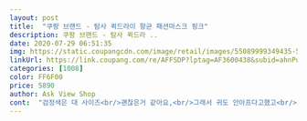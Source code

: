 ```yaml
---
layout: post 
title:  "쿠팡 브랜드 - 탐사 퀵드라이 항균 패션마스크 핑크" 
description: 쿠팡 브랜드 - 탐사 퀵드라 ..
date: 2020-07-29 06:51:35 
img: https://static.coupangcdn.com/image/retail/images/55089999349435-575c1fa0-af13-4e6a-9506-aa09bffa02e9.jpg 
linkUrl: https://link.coupang.com/re/AFFSDP?lptag=AF3600438&subid=ahnPublicAsk&pageKey=1772291600&itemId=2683122284&vendorItemId=70673631468&traceid=V0-113-97ba659d3d06dbca 
categories: [1008] 
color: FF6F00 
price: 5890 
author: Ask View Shop 
cont:  "검정색은 대 사이즈<br/>괜찮은거 같아요,<br/>그래서 귀도 안아프다고했고<br/>남편과 같이 쓰려고 한장씩 구매해봤어요<br/>동생에게 좋은 마스크가 될 것 같아서 색별로 다 동생에게 줬어용!<br/>디자인도 심플하니 이쁘고, 접히는 부분이 콧대라인을 만들어줘서 착용감이 안정적이고 휴대하고 다니기에도 용이해요.<br/> 원단이 스판재질이라 짱짱해서 끊어질 걱정 절대안해도 되서 좋네요<br/>디테일한 컷은 제일 먼저 뜯은 블랙 색상입니당!<br/>또 뒤에 어린이 안전 KC마크가 확인되니까 더더욱 안심이 된답니당!<br/>또는 귀 쪽 밴드에 귀가 너무 아프거나ㅠㅠ<br/>마스크를 매일 써야하는 시기에<br/>마스크에 맞닿는 얼굴피부도 이전 일회용 마스크보다는 자극이 적어 보이더라구요!<br/>빨아서 말리는것도 좀 귀찮을것같았는데 제품명에 왜 퀵드라이가 붙었는지 알겠어요.<br/> 마스크 처음뜯어서 착용했을때 원단? 냄새가 좀 나가지고 빨아서 한시간정도 후에 확인해봤더니 바로 말라있더라구요 ㅎㅎ 또또! 빨아서 좋은점은 마스크에서 비누향이난다는거에요.<br/> 맨날 이상한약품냄새나는 마스크쓰다고 직접빨아쓰는 마스크의 장점을 알아냈네요!<br/>사이즈는 오류가 있는 것같지만 일회용 마스크보다 확실히 통기성은 정말 좋은것같아요.<br/> 숨쉴때 너무 편안해요.<br/> 요즘에 저렴한 마스크가 많이나왔어서 이것저것 사용해봤는데.<br/> 정말 질안좋은 마스크쓰면 얼굴 닿는면이 너무거칠어서 안그래도 좋지않은 피부상태가 더 안좋아지더라구요ㅜㅜ.<br/> 아직 얼마 사용안해봤지만 닿는면이 부드러워서그런지 아직 트러블은생기지 않았고 마스크쓰는데 거부감도 안생기네요.<br/><br/>상품설명에 평균적으로 초등학교 고학년들에게 맞는사이즈라고 써져있는데 좀 의아하네요.<br/> 성인여자 평범한 얼굴크기인데도 딱 맞아요.<br/> 스몰사이즈라고 해서 엄청 작을 줄알았는데 놀랐네요 .<br/>.<br/>ㅎㅎ<br/>아무래도 성인과 얼굴 크기나 피부 연약함의 정도가 달라서 그런것 같아요ㅠㅠ<br/>엄청 잘 늘어나요!!<br/>여름이 다가오니 숨쉬기가 너무 불편해서 샀는데<br/>완전 보드라운게 최고에용!<br/>요즙 날씨도 더운데 거칠거칠한 마스크 쓰면 피부 쓰리잖아요ㅠㅠ<br/>이 상품은 우선 엄청 보드랍구요<br/>자외선차단이 되는 장점도 있긴 하지만 눈에 보이지 않아 평가는 못하겠네요 ㅎ<br/>저녁에 손으로 조물조물 빨아두니 다음날 금방 말라요!<br/>저는 중사이즈가 잘 맞습니다 ㅎㅎㅎㅎㅎ<br/>저희 남편은 얼굴이 큰편인데 대사이즈가 잘 맞아요.<br/><br/>초등학생 동생이 쓸 마스크는 찾기가 어렵더라구요ㅠㅠ<br/>크거나 아님 연약한 피부에 사용하기엔 조금 거칠거나<br/>핑크색은 중 사이즈 입니다.<br/><br/>" 
---
```

